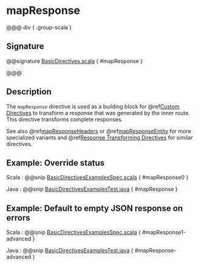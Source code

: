# mapResponse

@@@ div { .group-scala }

## Signature

@@signature [BasicDirectives.scala](/akka-http/src/main/scala/akka/http/scaladsl/server/directives/BasicDirectives.scala) { #mapResponse }

@@@

## Description

The `mapResponse` directive is used as a building block for @ref[Custom Directives](../custom-directives.md) to transform a response that
was generated by the inner route. This directive transforms complete responses.

See also @ref[mapResponseHeaders](mapResponseHeaders.md) or @ref[mapResponseEntity](mapResponseEntity.md) for more specialized variants and
@ref[Response Transforming Directives](index.md#response-transforming-directives) for similar directives.

## Example: Override status

Scala
:  @@snip [BasicDirectivesExamplesSpec.scala]($test$/scala/docs/http/scaladsl/server/directives/BasicDirectivesExamplesSpec.scala) { #mapResponse0 }

Java
:  @@snip [BasicDirectivesExamplesTest.java]($test$/java/docs/http/javadsl/server/directives/BasicDirectivesExamplesTest.java) { #mapResponse }

## Example: Default to empty JSON response on errors

Scala
:  @@snip [BasicDirectivesExamplesSpec.scala]($test$/scala/docs/http/scaladsl/server/directives/BasicDirectivesExamplesSpec.scala) { #mapResponse1-advanced }

Java
:  @@snip [BasicDirectivesExamplesTest.java]($test$/java/docs/http/javadsl/server/directives/BasicDirectivesExamplesTest.java) { #mapResponse-advanced }
